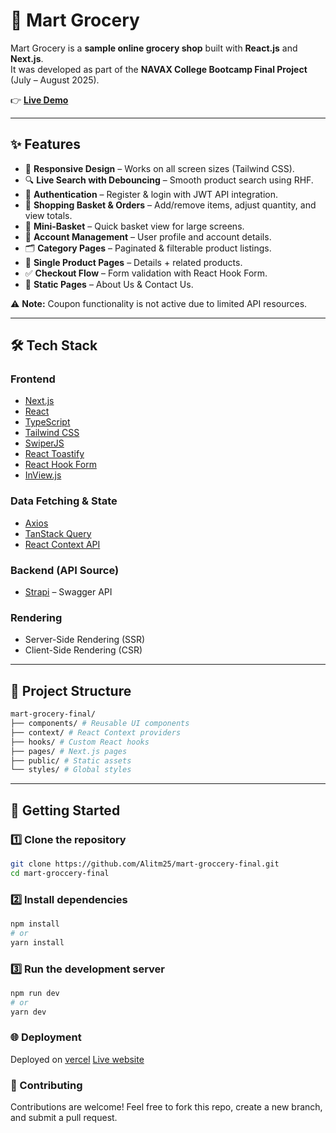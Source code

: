# 🛒 Mart Grocery
Mart Grocery is a **sample online grocery shop** built with **React.js** and **Next.js**.  
It was developed as part of the **NAVAX College Bootcamp Final Project** (July – August 2025).  

👉 [**Live Demo**](https://vercel.com/alitm25s-projects/mart-groccery-final/8ggfn7EGu653Diwb32Br1nCbLqnV) 

---

## ✨ Features

- 📱 **Responsive Design** – Works on all screen sizes (Tailwind CSS).  
- 🔍 **Live Search with Debouncing** – Smooth product search using RHF.  
- 🔑 **Authentication** – Register & login with JWT API integration.  
- 🛒 **Shopping Basket & Orders** – Add/remove items, adjust quantity, and view totals.  
- 🧺 **Mini-Basket** – Quick basket view for large screens.  
- 👤 **Account Management** – User profile and account details.  
- 🗂️ **Category Pages** – Paginated & filterable product listings.  
- 📄 **Single Product Pages** – Details + related products.  
- ✅ **Checkout Flow** – Form validation with React Hook Form.  
- 📌 **Static Pages** – About Us & Contact Us.  

⚠️ **Note:** Coupon functionality is not active due to limited API resources.  

---

## 🛠️ Tech Stack

### Frontend
- [Next.js](https://nextjs.org/)  
- [React](https://react.dev/)  
- [TypeScript](https://www.typescriptlang.org/)  
- [Tailwind CSS](https://tailwindcss.com/)  
- [SwiperJS](https://swiperjs.com/)  
- [React Toastify](https://fkhadra.github.io/react-toastify/)  
- [React Hook Form](https://react-hook-form.com/)  
- [InView.js](https://github.com/thebuilder/react-intersection-observer)  

### Data Fetching & State
- [Axios](https://axios-http.com/)  
- [TanStack Query](https://tanstack.com/query/latest)  
- [React Context API](https://react.dev/reference/react/Context)  

### Backend (API Source)
- [Strapi](https://strapi.io/) – Swagger API  

### Rendering
- Server-Side Rendering (SSR)  
- Client-Side Rendering (CSR)  

---

## 📂 Project Structure
```bash
mart-grocery-final/
├── components/ # Reusable UI components
├── context/ # React Context providers
├── hooks/ # Custom React hooks
├── pages/ # Next.js pages
├── public/ # Static assets
└── styles/ # Global styles
```

---

## 🚀 Getting Started

### 1️⃣ Clone the repository
```bash
git clone https://github.com/Alitm25/mart-groccery-final.git
cd mart-groccery-final
```

### 2️⃣ Install dependencies
```bash
npm install
# or
yarn install
```

### 3️⃣ Run the development server
```bash
npm run dev
# or
yarn dev
```

### 🌐 Deployment
Deployed on [vercel](https://vercel.com)
[Live website](https://vercel.com/alitm25s-projects/mart-groccery-final/8ggfn7EGu653Diwb32Br1nCbLqnV)

### 🤝 Contributing
Contributions are welcome!
Feel free to fork this repo, create a new branch, and submit a pull request.

